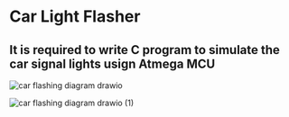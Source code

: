 # Car Light Flasher
## It is required to write C program to simulate the car signal lights usign Atmega MCU 

![car flashing diagram drawio](https://github.com/hazemashrafali/car_flasher/assets/102700625/8555b9bb-00c9-485b-adc2-8b4bfe4be444)

![car flashing diagram drawio (1)](https://github.com/hazemashrafali/car_flasher/assets/102700625/71e83a5b-9bcf-4236-a145-410afdfd9551)
